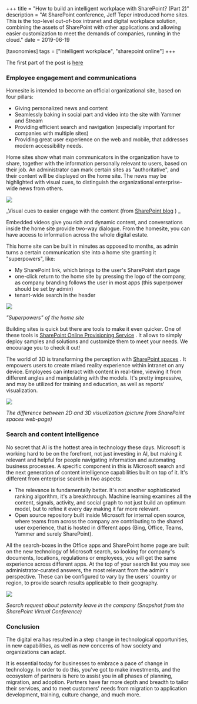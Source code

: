 +++
title = "How to build an intelligent workplace with SharePoint? (Part 2)"
description = "At SharePoint conference, Jeff Teper introduced home sites. This is the top-level out-of-box intranet and digital workplace solution, combining the assets of SharePoint with other applications and allowing easier customization to meet the demands of companies, running in the cloud."
date = 2019-06-19

[taxonomies]
tags = ["intelligent workplace", "sharepoint online"]
+++

The first part of the post is
[here](https://o365hq.com/blog/how-to-build-an-intelligent-workplace-with-sharepoint-part-1)

### Employee engagement and communications

Homesite is intended to become an official organizational site, based on
four pillars:

-   Giving personalized news and content
-   Seamlessly baking in social part and video into the site with Yammer
    and Stream
-   Providing efficient search and navigation (especially important for
    companies with multiple sites)
-   Providing great user experience on the web and mobile, that
    addresses modern accessibility needs.

Home sites show what main communicators in the organization have to
share, together with the information personally relevant to users, based
on their job. An administrator can mark certain sites as
"authoritative", and their content will be displayed on the home site.
The news may be highlighted with visual cues, to distinguish the
organizational enterprise-wide news from others.

![](https://o365hq.com/images/394.png)

\_Visual cues to easier engage with the content (from [SharePoint
blog](https://techcommunity.microsoft.com/t5/Microsoft-SharePoint-Blog/SharePoint-home-sites-a-landing-for-your-organization-on-the/ba-p/621933)
) \_

Embedded videos give you rich and dynamic content, and conversations
inside the home site provide two-way dialogue. From the homesite, you
can have access to information across the whole digital estate.

This home site can be built in minutes as opposed to months, as admin
turns a certain communication site into a home site granting it
"superpowers", like:

-   My SharePoint link, which brings to the user's SharePoint start page
-   one-click return to the home site by pressing the logo of the
    company, as company branding follows the user in most apps (this
    superpower should be set by admin)
-   tenant-wide search in the header

![](https://o365hq.com/images/393.png)

*"Superpowers" of the home site*

Building sites is quick but there are tools to make it even quicker. One
of these tools is [SharePoint Online Provisioning
Service](https://provisioning.sharepointpnp.com/) . It allows to simply
deploy samples and solutions and customize them to meet your needs. We
encourage you to check it out!

The world of 3D is transforming the perception with [SharePoint
spaces](https://www.exploresharepointspaces.com/) . It empowers users to
create mixed reality experience within intranet on any device. Employees
can interact with content in real-time, viewing it from different angles
and manipulating with the models. It's pretty impressive, and may be
utilized for training and education, as well as reports' visualization.

![](https://o365hq.com/images/396.png)

*The difference between 2D and 3D visualization (picture from SharePoint
spaces web-page)*

### Search and content intelligence

No secret that AI is the hottest area in technology these days.
Microsoft is working hard to be on the forefront, not just investing in
AI, but making it relevant and helpful for people navigating information
and automating business processes. A specific component in this is
Microsoft search and the next generation of content intelligence
capabilities built on top of it. It's different from enterprise search
in two aspects:

-   The relevance is fundamentally better. It's not another
    sophisticated ranking algorithm, it's a breakthrough. Machine
    learning examines all the content, signals, activity, and social
    graph to not just build an optimum model, but to refine it every day
    making it far more relevant.
-   Open source repository built inside Microsoft for internal open
    source, where teams from across the company are contributing to the
    shared user experience, that is hosted in different apps (Bing,
    Office, Teams, Yammer and surely SharePoint).

All the search-boxes in the Office apps and SharePoint home page are
built on the new technology of Microsoft search, so looking for
company's documents, locations, regulations or employees, you will get
the same experience across different apps. At the top of your search
list you may see administrator-curated answers, the most relevant from
the admin's perspective. These can be configured to vary by the users'
country or region, to provide search results applicable to their
geography.

![](https://o365hq.com/images/395.png)

*Search request about paternity leave in the company (Snapshot from the
SharePoint Virtual Conference)*

### Conclusion

The digital era has resulted in a step change in technological
opportunities, in new capabilities, as well as new concerns of how
society and organizations can adapt.

It is essential today for businesses to embrace a pace of change in
technology. In order to do this, you've got to make investments, and the
ecosystem of partners is here to assist you in all phases of planning,
migration, and adoption. Partners have far more depth and breadth to
tailor their services, and to meet customers' needs from migration to
application development, training, culture change, and much more.